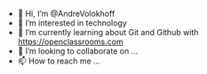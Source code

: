 - 👋 Hi, I’m @AndreVolokhoff
- 👀 I’m interested in technology
- 🌱 I’m currently learning about Git and Github with https://openclassrooms.com
- 💞️ I’m looking to collaborate on ...
- 📫 How to reach me ...

<!---
AndreVolokhoff/AndreVolokhoff is a ✨ special ✨ repository because its `README.md` (this file) appears on your GitHub profile.
You can click the Preview link to take a look at your changes.
--->
